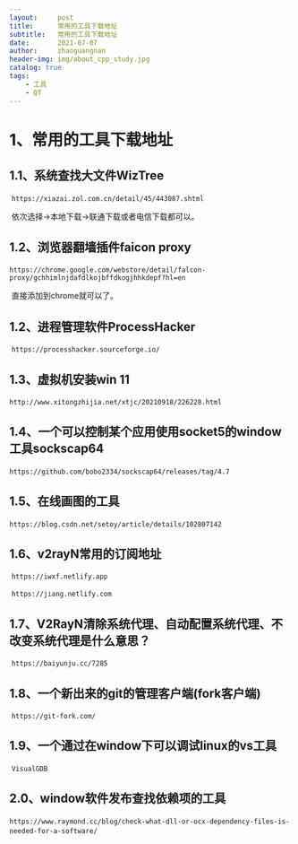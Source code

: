 ```yaml
---
layout:     post
title:      常用的工具下载地址
subtitle:   常用的工具下载地址
date:       2021-07-07
author:     zhaoguangnan
header-img: img/about_cpp_study.jpg
catalog: true
tags:
    - 工具
    - QT
---
```


# 1、常用的工具下载地址
## 1.1、系统查找大文件WizTree

​		`https://xiazai.zol.com.cn/detail/45/443087.shtml`

​		依次选择->本地下载->联通下载或者电信下载都可以。

## 1.2、浏览器翻墙插件faicon proxy

​		`https://chrome.google.com/webstore/detail/falcon-proxy/gchhimlnjdafdlkojbffdkogjhhkdepf?hl=en`

​		直接添加到chrome就可以了。

## 1.2、进程管理软件ProcessHacker

​	`https://processhacker.sourceforge.io/`

## 1.3、虚拟机安装win 11

​	`http://www.xitongzhijia.net/xtjc/20210918/226228.html`
## 1.4、一个可以控制某个应用使用socket5的window工具sockscap64

​		`https://github.com/bobo2334/sockscap64/releases/tag/4.7`

## 1.5、在线画图的工具

​	`https://blog.csdn.net/setoy/article/details/102807142`

## 1.6、v2rayN常用的订阅地址

​	`https://iwxf.netlify.app`

​	`https://jiang.netlify.com`
## 1.7、V2RayN清除系统代理、自动配置系统代理、不改变系统代理是什么意思？

​	`https://baiyunju.cc/7285`

## 1.8、一个新出来的git的管理客户端(fork客户端)

​	`https://git-fork.com/`

## 1.9、一个通过在window下可以调试linux的vs工具

​	`VisualGDB`
## 2.0、window软件发布查找依赖项的工具

​	`https://www.raymond.cc/blog/check-what-dll-or-ocx-dependency-files-is-needed-for-a-software/`
​	







